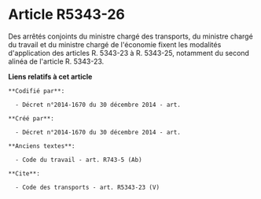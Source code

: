 # Article R5343-26

Des arrêtés conjoints du ministre chargé des transports, du ministre chargé du travail et du ministre chargé de l'économie
fixent les modalités d'application des articles R. 5343-23 à R. 5343-25, notamment du second alinéa de l'article R. 5343-23.

**Liens relatifs à cet article**

	**Codifié par**:

	  - Décret n°2014-1670 du 30 décembre 2014 - art.

	**Créé par**:

	  - Décret n°2014-1670 du 30 décembre 2014 - art.

	**Anciens textes**:

	  - Code du travail - art. R743-5 (Ab)

	**Cite**:

	  - Code des transports - art. R5343-23 (V)
